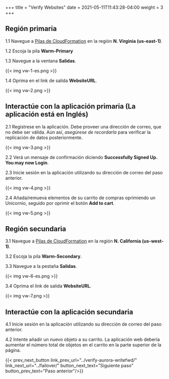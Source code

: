 +++
title = "Verify Websites"
date =  2021-05-11T11:43:28-04:00
weight = 3
+++

## Región primaria

1.1 Navegue a [Pilas de CloudFormation](https://console.aws.amazon.com/cloudformation/home?region=us-east-1#/stacks/) en la región **N. Virginia (us-east-1)**.

1.2 Escoja la pila **Warm-Primary**

1.3 Navegue a la ventana **Salidas**.

{{< img vw-1-es.png >}}

1.4 Oprima en el link de salida **WebsiteURL**.

{{< img vw-2.png >}}

## Interactúe con la aplicación primaria (La aplicación está en Inglés)

2.1 Registrese en la aplicación. Debe proveer una dirección de correo, que no debe ser válida. Aún así, _asegúrese de recordarla_ para verificar la replicación de datos posteriormente.

{{< img vw-3.png >}}

2.2 Verá un mensaje de confirmación diciendo **Successfully Signed Up. You may now Login**.

2.3 Inicie sesión en la aplicación utilizando su dirección de correo del paso anterior.

{{< img vw-4.png >}}

2.4 Añada/remueva elementos de su carrito de compras oprimiendo un Unicornio, seguido por oprimir el botón **Add to cart**.

{{< img vw-5.png >}}

## Región secundaria

3.1 Navegue a [Pilas de CloudFormation](https://console.aws.amazon.com/cloudformation/home?region=us-west-1#/stacks/) en la región **N. California (us-west-1)**.

3.2 Escoja la pila **Warm-Secondary**.

3.3 Navegue a la pestaña **Salidas**.

{{< img vw-6-es.png >}}

3.4 Oprima el link de salida **WebsiteURL**.

{{< img vw-7.png >}}

## Interactúe con la aplicación secundaria

4.1 Inicie sesión en la aplicación utilizando su dirección de correo del paso anterior.

4.2 Intente añadir un nuevo objeto a su carrito. La aplicación web debería aumentar el número total de objetos en el carrito en la parte superior de la página.

{{< prev_next_button link_prev_url="../verify-aurora-writefwd/" link_next_url="../failover/" button_next_text="Siguiente paso" button_prev_text="Paso anterior"/>}}


